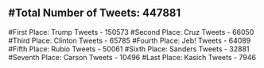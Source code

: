 #Total Number of Tweets: 447881 
---
#First Place: Trump Tweets - 150573
#Second Place: Cruz Tweets - 66050
#Third Place: Clinton Tweets - 65785
#Fourth Place: Jeb! Tweets - 64089
#Fifth Place: Rubio Tweets - 50061
#Sixth Place: Sanders Tweets - 32881
#Seventh Place: Carson Tweets - 10496
#Last Place: Kasich Tweets - 7946
